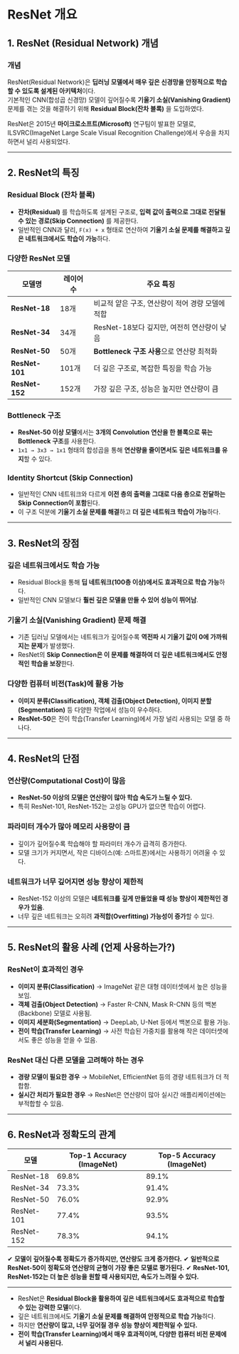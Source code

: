 # ResNet 개요

## 1. ResNet (Residual Network) 개념
### 개념
ResNet(Residual Network)은 **딥러닝 모델에서 매우 깊은 신경망을 안정적으로 학습할 수 있도록 설계된 아키텍처**이다.  
기본적인 CNN(합성곱 신경망) 모델이 깊어질수록 **기울기 소실(Vanishing Gradient)** 문제를 겪는 것을 해결하기 위해 **Residual Block(잔차 블록)** 을 도입하였다.

ResNet은 2015년 **마이크로소프트(Microsoft)** 연구팀이 발표한 모델로, ILSVRC(ImageNet Large Scale Visual Recognition Challenge)에서 우승을 차지하면서 널리 사용되었다.

---

## 2. ResNet의 특징
### Residual Block (잔차 블록)
- **잔차(Residual)** 를 학습하도록 설계된 구조로, **입력 값이 출력으로 그대로 전달될 수 있는 경로(Skip Connection)** 를 제공한다.
- 일반적인 CNN과 달리, `F(x) + x` 형태로 연산하여 **기울기 소실 문제를 해결하고 깊은 네트워크에서도 학습이 가능**하다.

### 다양한 ResNet 모델
| 모델명  | 레이어 수 | 주요 특징 |
|---------|----------|-----------|
| **ResNet-18**  | 18개 | 비교적 얕은 구조, 연산량이 적어 경량 모델에 적합 |
| **ResNet-34**  | 34개 | ResNet-18보다 깊지만, 여전히 연산량이 낮음 |
| **ResNet-50**  | 50개 | **Bottleneck 구조 사용**으로 연산량 최적화 |
| **ResNet-101** | 101개 | 더 깊은 구조로, 복잡한 특징을 학습 가능 |
| **ResNet-152** | 152개 | 가장 깊은 구조, 성능은 높지만 연산량이 큼 |

### Bottleneck 구조
- **ResNet-50 이상 모델**에서는 **3개의 Convolution 연산을 한 블록으로 묶는 Bottleneck 구조**를 사용한다.
- `1x1 → 3x3 → 1x1` 형태의 합성곱을 통해 **연산량을 줄이면서도 깊은 네트워크를 유지**할 수 있다.

### Identity Shortcut (Skip Connection)
- 일반적인 CNN 네트워크와 다르게 **이전 층의 출력을 그대로 다음 층으로 전달하는 Skip Connection이 포함**된다.
- 이 구조 덕분에 **기울기 소실 문제를 해결**하고 **더 깊은 네트워크 학습이 가능**하다.

---

## 3. ResNet의 장점
### 깊은 네트워크에서도 학습 가능
- Residual Block을 통해 **딥 네트워크(100층 이상)에서도 효과적으로 학습 가능**하다.
- 일반적인 CNN 모델보다 **훨씬 깊은 모델을 만들 수 있어 성능이 뛰어남**.

### 기울기 소실(Vanishing Gradient) 문제 해결
- 기존 딥러닝 모델에서는 네트워크가 깊어질수록 **역전파 시 기울기 값이 0에 가까워지는 문제**가 발생했다.
- ResNet의 **Skip Connection은 이 문제를 해결하여 더 깊은 네트워크에서도 안정적인 학습을 보장**한다.

### 다양한 컴퓨터 비전(Task)에 활용 가능
- **이미지 분류(Classification), 객체 검출(Object Detection), 이미지 분할(Segmentation)** 등 다양한 작업에서 성능이 우수하다.
- **ResNet-50**은 전이 학습(Transfer Learning)에서 가장 널리 사용되는 모델 중 하나다.

---

## 4. ResNet의 단점
### 연산량(Computational Cost)이 많음
- **ResNet-50 이상의 모델은 연산량이 많아 학습 속도가 느릴 수 있다.**
- 특히 ResNet-101, ResNet-152는 고성능 GPU가 없으면 학습이 어렵다.

### 파라미터 개수가 많아 메모리 사용량이 큼
- 깊이가 깊어질수록 학습해야 할 파라미터 개수가 급격히 증가한다.
- 모델 크기가 커지면서, 작은 디바이스(예: 스마트폰)에서는 사용하기 어려울 수 있다.

### 네트워크가 너무 깊어지면 성능 향상이 제한적
- ResNet-152 이상의 모델은 **네트워크를 깊게 만들었을 때 성능 향상이 제한적인 경우가 있음**.
- 너무 깊은 네트워크는 오히려 **과적합(Overfitting) 가능성이 증가**할 수 있다.

---

## 5. ResNet의 활용 사례 (언제 사용하는가?)
### ResNet이 효과적인 경우
- **이미지 분류(Classification)** → ImageNet 같은 대형 데이터셋에서 높은 성능을 보임.
- **객체 검출(Object Detection)** → Faster R-CNN, Mask R-CNN 등의 백본(Backbone) 모델로 사용됨.
- **이미지 세분화(Segmentation)** → DeepLab, U-Net 등에서 백본으로 활용 가능.
- **전이 학습(Transfer Learning)** → 사전 학습된 가중치를 활용해 작은 데이터셋에서도 좋은 성능을 얻을 수 있음.

### ResNet 대신 다른 모델을 고려해야 하는 경우
- **경량 모델이 필요한 경우** → MobileNet, EfficientNet 등의 경량 네트워크가 더 적합함.
- **실시간 처리가 필요한 경우** → ResNet은 연산량이 많아 실시간 애플리케이션에는 부적합할 수 있음.

---

## 6. ResNet과 정확도의 관계
| 모델    | Top-1 Accuracy (ImageNet) | Top-5 Accuracy (ImageNet) |
|---------|-------------------------|-------------------------|
| ResNet-18  | 69.8%  | 89.1%  |
| ResNet-34  | 73.3%  | 91.4%  |
| ResNet-50  | 76.0%  | 92.9%  |
| ResNet-101 | 77.4%  | 93.5%  |
| ResNet-152 | 78.3%  | 94.1%  |

✔ **모델이 깊어질수록 정확도가 증가하지만, 연산량도 크게 증가한다.**
✔ **일반적으로 ResNet-50이 정확도와 연산량의 균형이 가장 좋은 모델로 평가된다.**
✔ **ResNet-101, ResNet-152는 더 높은 성능을 원할 때 사용되지만, 속도가 느려질 수 있다.**

---


- ResNet은 **Residual Block을 활용하여 깊은 네트워크에서도 효과적으로 학습할 수 있는 강력한 모델**이다.
- 깊은 네트워크에서도 **기울기 소실 문제를 해결하여 안정적으로 학습 가능**하다.
- 하지만 **연산량이 많고, 너무 깊어질 경우 성능 향상이 제한적일 수 있다.**
- **전이 학습(Transfer Learning)에서 매우 효과적이며, 다양한 컴퓨터 비전 문제에서 널리 사용된다.**

